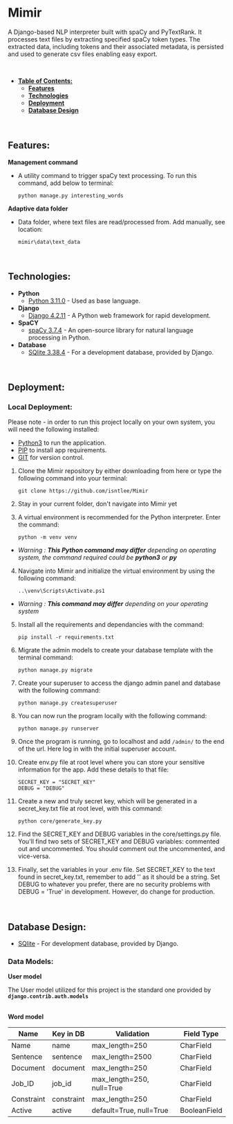 
# **Mimir**

A Django-based NLP interpreter built with spaCy and PyTextRank. It processes text files by extracting specified spaCy token types. The extracted data, including tokens and their associated metadata, is persisted and used to generate csv files enabling easy export.    

<br>

- [**Table of Contents:**](#table-of-contents)
    - [**Features**](#features)
    - [**Technologies**](#technologies)
    - [**Deployment**](#deployment)
    - [**Database Design**](#database-design)
    
<br>

## Features:

**Management command**
- A utility command to trigger spaCy text processing. To run this command, add below to terminal:

    ```
    python manage.py interesting_words
    ```

 **Adaptive data folder**
- Data folder, where text files are read/processed from. Add manually, see location:

    ```
    mimir\data\text_data
    ```

<br>

## Technologies:

- **Python**    
    - [Python 3.11.0](https://www.python.org/) - Used as base language.
- **Django**
    - [Django 4.2.11](https://www.djangoproject.com/) - A Python web framework for rapid development.
- **SpaCY**
    - [spaCy 3.7.4](https://spacy.io//) - An open-source library for natural language processing in Python.
- **Database**
    - [SQlite 3.38.4](https://www.sqlite.org/index.html) - For a development database, provided by Django.


<br>

## Deployment:

### Local Deployment:

Please note - in order to run this project locally on your own system, you will need the following installed:
- [Python3](https://www.python.org/) to run the application.
- [PIP](https://pip.pypa.io/en/stable/) to install app requirements.
- [GIT](https://git-scm.com/book/en/v2/Getting-Started-Installing-Git) for version control.

1. Clone the Mimir repository by either downloading from here or type the following command into your terminal:
    ```
    git clone https://github.com/isntlee/Mimir
    ```
2. Stay in your current folder, don't navigate into Mimir yet

3. A virtual environment is recommended for the Python interpreter. Enter the command:
    ```
    python -m venv venv
    ```  
 - _Warning : **This Python command may differ** depending on operating system, the command required could be **python3** or **py**_

4. Navigate into Mimir and initialize the virtual environment by using the following command: 
    ```
    ..\venv\Scripts\Activate.ps1 
    ```
 - _Warning : **This command may differ** depending on your operating system_

5. Install all the requirements and dependancies with the command:
    ```
    pip install -r requirements.txt
    ```
6. Migrate the admin models to create your database template with the terminal command:
    ```
    python manage.py migrate
    ```
7. Create your superuser to access the django admin panel and database with the following command:
    ```
    python manage.py createsuperuser
    ```
8. You can now run the program locally with the following command: 
    ```
    python manage.py runserver
     ```
9. Once the program is running, go to localhost and add `/admin/` to the end of the url. Here log in with the initial superuser account.

10. Create env.py file at root level where you can store your sensitive information for the app. Add these details to that file:
    ```
    SECRET_KEY = "SECRET_KEY"
    DEBUG = "DEBUG"
    ```
11. Create a new and truly secret key, which will be generated in a secret_key.txt file at root level, with this command:
    ```
    python core/generate_key.py
    ```
12. Find the SECRET_KEY and DEBUG variables in the core/settings.py file. You'll find two sets of SECRET_KEY and DEBUG variables: commented out and uncommented. You should comment out the uncommented, and vice-versa.

13. Finally, set the variables in your .env file. Set SECRET_KEY to the text found in secret_key.txt, remember to add '' as it should be a string. Set DEBUG to whatever you prefer, there are no security problems with DEBUG = 'True' in development. However, do change for production. 

<br>

## Database Design:

- [SQlite](https://www.sqlite.org/index.html) - For development database, provided by Django.

### Data Models:

**User model**

The User model utilized for this project is the standard one provided by **`django.contrib.auth.models`**

\
**Word model**

| Name | Key in DB | Validation | Field Type |
--- | --- | --- | ---
Name | name | max_length=250 | CharField
Sentence  | sentence  | max_length=2500 | CharField
Document  | document  | max_length=250 | CharField
Job_ID   | job_id   | max_length=250, null=True | CharField
Constraint  | constraint  | max_length=250 | CharField
Active | active | default=True, null=True | BooleanField

<br>